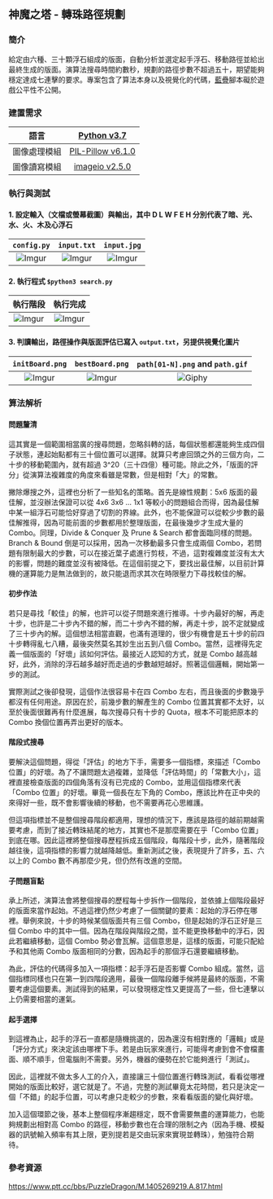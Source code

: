 ## 神魔之塔 - 轉珠路徑規劃
### 簡介
給定由六種、三十顆浮石組成的版面，自動分析並選定起手浮石、移動路徑並給出最終生成的版面。演算法搜尋時間約數秒，規劃的路徑步數不超過五十，期望能夠穩定達成七連擊的要求。專案包含了算法本身以及視覺化的代碼，[藍疊](https://www.bluestacks.com/tw/index.html)腳本礙於遊戲公平性不公開。


### 建置需求
|語言|[Python v3.7](https://www.python.org/downloads/)|
|:-:|:-:|
|圖像處理模組|[PIL-Pillow v6.1.0](https://pillow.readthedocs.io/en/stable/)|
|圖像讀寫模組|[imageio v2.5.0](https://imageio.github.io/)|


### 執行與測試
#### 1. 設定輸入（文檔或螢幕截圖）與輸出，其中 D L W F E H 分別代表了暗、光、水、火、木及心浮石
|`config.py`|`input.txt`|`input.jpg`|
|:-:|:-:|:-:|
|![Imgur](https://i.imgur.com/Eaxz8uO.png)|![Imgur](https://i.imgur.com/EW6dRiv.png)|![Imgur](https://i.imgur.com/ZU5Fhp5.jpg)|


#### 2. 執行程式 `$python3 search.py`
|執行階段|執行完成|
|:-:|:-:|
|![Imgur](https://i.imgur.com/RDpWw1F.png)|![Imgur](https://i.imgur.com/B911Of7.png)|


#### 3. 判讀輸出，路徑操作與版面評估已寫入 `output.txt`，另提供視覺化圖片
|`initBoard.png`|`bestBoard.png`|`path[01-N].png` and `path.gif`|
|:-:|:-:|:-:|
|![Imgur](https://i.imgur.com/0vLT0uY.png)|![Imgur](https://i.imgur.com/VrYJUfg.png)|![Giphy](https://media.giphy.com/media/kbcIGuGzT4UoLIUirm/giphy.gif)|


### 算法解析
#### 問題釐清
這其實是一個範圍相當廣的搜尋問題，忽略斜轉的話，每個狀態都還能夠生成四個子狀態，連起始點都有三十個位置可以選擇。就算只考慮回頭之外的三個方向，二十步的移動範圍內，就有超過 3^20（三十四億）種可能。除此之外，「版面的評分」從演算法複雜度的角度來看雖是常數，但是相對「大」的常數。

撇除爆搜之外，這裡也分析了一些知名的策略。首先是線性規劃：5x6 版面的最佳解，並沒辦法保證可以從 4x6 3x6 ... 1x1 等較小的問題組合而得，因為最佳解中某一組浮石可能恰好穿過了切割的界線。此外，也不能保證可以從較少步數的最佳解推得，因為可能前面的步數都用於整理版面，在最後幾步才生成大量的 Combo。同理，Divide & Conquer 及 Prune & Search 都會面臨同樣的問題。Branch & Bound 倒是可以採用，因為一次移動最多只會生成兩個 Combo，若問題有限制最大的步數，可以在接近葉子處進行剪枝，不過，這對複雜度並沒有太大的影響，問題的難度並沒有被降低。在這個前提之下，要找出最佳解，以目前計算機的運算能力是無法做到的，故只能退而求其次在時限壓力下尋找較佳的解。


#### 初步作法
若只是尋找「較佳」的解，也許可以從子問題來進行推導。十步內最好的解，再走十步，也許是二十步內不錯的解，而二十步內不錯的解，再走十步，說不定就變成了三十步內的解。這個想法相當直觀，也滿有道理的，很少有機會是五十步的前四十步轉得亂七八糟，最後突然莫名其妙生出五到八個 Combo。當然，這裡得先定義一個版面的「好壞」該如何評估。最接近人認知的方式，就是 Combo 越高越好，此外，消除的浮石越多越好而走過的步數越短越好。照著這個邏輯，開始第一步的測試。

實際測試之後卻發現，這個作法很容易卡在四 Combo 左右，而且後面的步數幾乎都沒有任何用途。原因在於，前幾步數的解產生的 Combo 位置其實都不太好，以至於後面很難再有什麼進展，每次搜尋只有十步的 Quota，根本不可能把原本的 Combo 換個位置再弄出更好的版本。


#### 階段式搜尋
要解決這個問題，得從「評估」的地方下手，需要多一個指標，來描述「Combo 位置」的好壞。為了不讓問題太過複雜，並降低「評估時間」的「常數大小」，這裡直接檢查版面的四個角落有沒有已完成的 Combo，並用這個指標來代表「Combo 位置」的好壞。畢竟一個長在左下角的 Combo，應該比杵在正中央的來得好一些，既不會影響後續的移動，也不需要再花心思維護。

但這項指標並不是整個搜尋階段都適用，理想的情況下，應該是路徑的越前期越需要考慮，而到了接近轉珠結尾的地方，其實也不是那麼需要在乎「Combo 位置」到底在哪。因此這裡將整個搜尋歷程拆成五個階段，每階段十步，此外，隨著階段越往後，這項指標的影響力就越降越低。重新測試之後，表現提升了許多，五、六以上的 Combo 數不再那麼少見，但仍然有改進的空間。


#### 子問題盲點
承上所述，演算法會將整個搜尋的歷程每十步拆作一個階段，並依據上個階段最好的版面來當作起始。不過這裡仍然少考慮了一個關鍵的要素：起始的浮石停在哪裡。舉例來說，十步的時候某個版面共有三個 Combo，但是起始的浮石正好是三個 Combo 中的其中一個。因為在階段與階段之間，並不能更換移動中的浮石，因此若繼續移動，這個 Combo 勢必會瓦解。這個意思是，這樣的版面，可能只配給予和其他兩 Combo 版面相同的分數，因為起手的那個浮石還要繼續移動。

為此，評估的代碼得多加入一項指標：起手浮石是否影響 Combo 組成。當然，這個指標同樣也只在第一到四階段適用，最後一個階段離手候將是最終的版面，不需要考慮這個要素。測試得到的結果，可以發現穩定性又更提高了一些，但七連擊以上仍需要相當的運氣。


#### 起手選擇
到這裡為止，起手的浮石一直都是隨機挑選的，因為還沒有相對應的「邏輯」或是「評分方式」來決定該由哪裡下手。若是由玩家來進行，可能得考慮到會不會檔畫面、順不順手，但電腦則不需要。另外，機器的優勢在於它能夠進行「測試」。

因此，這裡就不做太多人工的介入，直接讓三十個位置進行轉珠測試，看看從哪裡開始的版面比較好，選它就是了。不過，完整的測試畢竟太花時間，若只是決定一個「不錯」的起手位置，可以考慮只走較少的步數，來看看版面的變化與好壞。

加入這個環節之後，基本上整個程序漸趨穩定，既不會需要無盡的運算能力，也能夠規劃出相對高 Combo 的路徑，移動步數也在合理的限制之內（因為手機、模擬器的訊號輸入頻率有其上限，更別提若是交由玩家來實現並轉珠），勉強符合期待。


### 參考資源
https://www.ptt.cc/bbs/PuzzleDragon/M.1405269219.A.817.html

